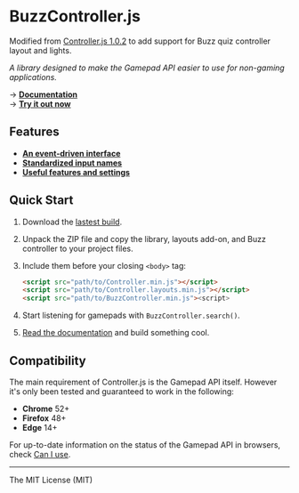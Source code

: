 # BuzzController.js  

Modified from [Controller.js 1.0.2](https://github.com/jackcarey/buzz-controller.js) to add support for Buzz quiz controller layout and lights.

*A library designed to make the Gamepad API easier to use for non-gaming applications.*

→ **[Documentation](https://github.com/jackcarey/buzz-controller.js/wiki)**  
→ **[Try it out now](https://jackcarey.github.io/buzz-controller.js/)**  

## Features

* **[An event-driven interface](https://github.com/jackcarey/buzz-controller.js/wiki#1)**
* **[Standardized input names](https://github.com/jackcarey/buzz-controller.js/wiki#2)**
* **[Useful features and settings](https://github.com/jackcarey/buzz-controller.js/wiki#3)**

## Quick Start

1. Download the [lastest build](https://github.com/jackcarey/buzz-controller.js/releases/latest).
2. Unpack the ZIP file and copy the library, layouts add-on, and Buzz controller to your project files.
3. Include them before your closing `<body>` tag:

    ```html
    <script src="path/to/Controller.min.js"></script>
    <script src="path/to/Controller.layouts.min.js"></script>
    <script src="path/to/BuzzController.min.js"><script>
    ```
4. Start listening for gamepads with `BuzzController.search()`.
5. [Read the documentation](https://github.com/jackcarey/buzz-controller.js/wiki) and build something cool.


## Compatibility

The main requirement of Controller.js is the Gamepad API itself. However it's only been tested and guaranteed to work in the following:

* **Chrome** 52+
* **Firefox** 48+
* **Edge** 14+

For up-to-date information on the status of the Gamepad API in browsers, check [Can I use](http://caniuse.com/#feat=gamepad).


---

The MIT License (MIT)

